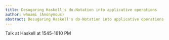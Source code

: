 ```yaml
---
title: Desugaring Haskell's do-Notation into applicative operations
author: whoami (Anonymous)
abstract: Desugaring Haskell's do-Notation into applicative operations
---
```


Talk at Haskell at 1545-1610 PM
